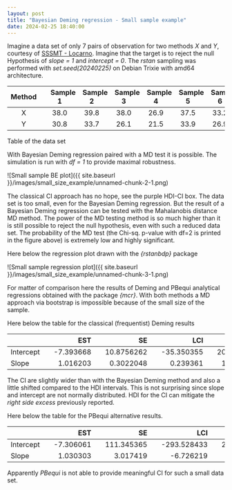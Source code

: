 ```yaml
---
layout: post
title: "Bayesian Deming regression - Small sample example"
date: 2024-02-25 18:40:00
---
```


Imagine a data set of only 7 pairs of observation for two methods *X*
and *Y*, courtesy of [SSSMT - Locarno](https://www.cpslocarno.ti.ch/index.php/home/sss/). Imagine that the target is to reject the null Hypothesis of
*slope = 1* and *intercept = 0*. The *rstan* sampling was performed with *set.seed(20240225)* on Debian Trixie with amd64 architecture.



|   Method&emsp;   |   Sample 1&emsp;  |   Sample 2&emsp;  |   Sample 3&emsp;  |   Sample 4&emsp;  |   Sample 5&emsp;  |  Sample 6&emsp;   |  Sample 7   |
| :--------------: | :---------------: | :---------------: | :---------------: | :---------------: | :---------------: | :---------------: | :---------: |
|     X&emsp;      |     38.0&emsp;    |     39.8&emsp;    |     38.0&emsp;    |     26.9&emsp;    |     37.5&emsp;    |     33.2&emsp;    |     36.9    |
|     Y&emsp;      |     30.8&emsp;    |     33.7&emsp;    |     26.1&emsp;    |     21.5&emsp;    |     33.9&emsp;    |     26.9&emsp;    |     29.7    |

Table of the data set

With Bayesian Deming regression paired with a MD test it is possible. The simulation is run with *df = 1* to provide maximal robustness.

![Small sample BE plot]({{ site.baseurl }}/images/small_size_example/unnamed-chunk-2-1.png)

The classical CI approach has no hope, see the purple HDI-CI box. The data set is too small, even for the
Bayesian Deming regression. But the result of a Bayesian Deming regression can be tested with the Mahalanobis distance MD method. The power of the MD testing method is so much higher than it is still possible to reject the null hypothesis, even with such a reduced data set. The probability of the MD test (the Chi-sq. p-value with df=2 
is printed in the figure above) is extremely low and highly significant.

Here below the regression plot drawn with the *{rstanbdp}* package

![Small sample regression plot]({{ site.baseurl }}/images/small_size_example/unnamed-chunk-3-1.png)

For matter of comparison here the results of Deming and PBequi
analytical regressions obtained with the package *{mcr}*. With both
methods a MD approach via bootstrap is impossible because of the small
size of the sample.

Here below the table for the classical (frequentist) Deming results



|                 |       EST&emsp;   |         SE&emsp;  |        LCI&emsp;  |       UCI  |
|:----------------|----------------:  |-----------------: |-----------------: |----------: |
| Intercept&emsp; | \-7.393668&emsp;  | 10.8756262&emsp;  | \-35.350355&emsp; | 20.563020  |
| Slope&emsp;     |  1.016203&emsp;   |  0.3022048&emsp;  |   0.239361&emsp;  |  1.793046  |


The CI are slightly wider than with the Bayesian Deming method and also
a little shifted compared to the HDI intervals. This is not surprising
since slope and intercept are not normally distributed. HDI for the CI
can mitigate the *right side excess* previously reported.

Here below the table for the PBequi alternative results.



|                 |       EST&emsp;  |         SE&emsp; |         LCI&emsp;  |  UCI&emsp; |
|:----------------|-----------------:|-----------------:|-------------------:|-----------:|
| Intercept&emsp; | \-7.306061&emsp; | 111.345365&emsp; | \-293.528433&emsp; | 278.916312 |
| Slope&emsp;     |  1.030303&emsp;  |   3.017419&emsp; |   \-6.726219&emsp; |   8.786825 |



Apparently *PBequi* is not able to provide meaningful CI for such a small
data set.


